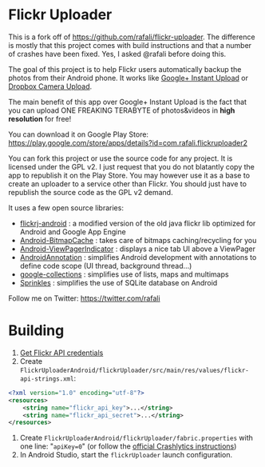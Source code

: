 Flickr Uploader
===============

This is a fork off of <https://github.com/rafali/flickr-uploader>. The
difference is mostly that this project comes with build instructions and that
a number of crashes have been fixed. Yes, I asked @rafali before doing this.

The goal of this project is to help Flickr users automatically backup the photos from their Android phone.
It works like [Google+ Instant Upload](http://support.google.com/plus/answer/2910392?hl=en) or [Dropbox Camera Upload](https://blog.dropbox.com/2012/02/your-photos-simplified-part-1/).

The main benefit of this app over Google+ Instant Upload is the fact that you can upload ONE FREAKING TERABYTE of photos&videos in **high resolution** for free!

You can download it on Google Play Store: https://play.google.com/store/apps/details?id=com.rafali.flickruploader2

You can fork this project or use the source code for any project. It is licensed under the GPL v2. I just request that you do not blatantly copy the app to republish it on the Play Store.
You may however use it as a base to create an uploader to a service other than Flickr. You should just have to republish the source code as the GPL v2 demand.

It uses a few open source libraries:
- [flickrj-android](https://code.google.com/p/flickrj-android/) : a modified version of the old java flickr lib optimized for Android and Google App Engine
- [Android-BitmapCache](https://github.com/chrisbanes/Android-BitmapCache) : takes care of bitmaps caching/recycling for you
- [Android-ViewPagerIndicator](https://github.com/JakeWharton/Android-ViewPagerIndicator) : displays a nice tab UI above a ViewPager
- [AndroidAnnotation](https://github.com/excilys/androidannotations) : simplifies Android development with annotations to define code scope (UI thread, background thread…)
- [google-collections](https://code.google.com/p/google-collections/) : simplifies use of lists, maps and multimaps
- [Sprinkles](https://github.com/emilsjolander/sprinkles) : simplifies the use of SQLite database on Android


Follow me on Twitter: https://twitter.com/rafali

Building
========
1. [Get Flickr API credentials](https://www.flickr.com/services/apps/create/apply)
1. Create `FlickrUploaderAndroid/flickrUploader/src/main/res/values/flickr-api-strings.xml`:
```xml
<?xml version="1.0" encoding="utf-8"?>
<resources>
    <string name="flickr_api_key">...</string>
    <string name="flickr_api_secret">...</string>
</resources>
```
1. Create `FlickrUploaderAndroid/flickrUploader/fabric.properties`
with one line: "`apiKey=0`" (or follow the [official Crashlytics
instructions](https://docs.fabric.io/android/fabric/settings/working-in-teams.html#android-projects))
1. In Android Studio, start the `flickrUploader` launch configuration.
